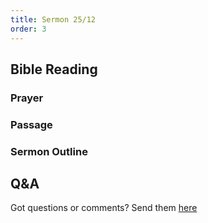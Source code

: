 ```yaml
---
title: Sermon 25/12
order: 3
---
```


## Bible Reading
### Prayer


### Passage





### Sermon Outline





## Q&A
Got questions or comments? Send them [here](https://tinyurl.com/SGHACQuestionsAnswers)
